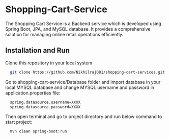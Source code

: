 
# Shopping-Cart-Service

The Shopping Cart Service is a Backend service which is developed using Spring Boot, JPA, and MySQL database. It provides a comprehensive solution for managing online retail operations efficiently. 



## Installation and Run

Clone this repository in your local system

```bash
  git clone https://github.com/Nikhilraj081/shopping-cart-services.git
```
Go to shopping-cart-service/Database folder and import database in your local MYSQL database and change MYSQL username and password in application.properties file:
```bash
  spring.datasource.username=XXXX
  spring.datasource.password=XXXX
```
Then open terminal and go to project directory and run below command to start project:

```bash
  mvn clean spring-boot:run
```